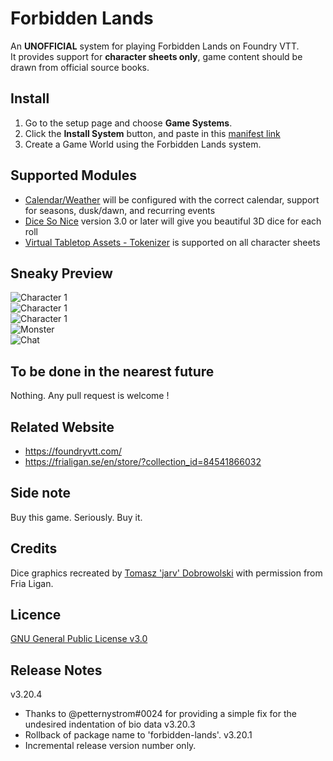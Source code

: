 # Forbidden Lands
An **UNOFFICIAL** system for playing Forbidden Lands on Foundry VTT.  
It provides support for **character sheets only**, game content should be drawn from official source books.

## Install
1. Go to the setup page and choose **Game Systems**.
2. Click the **Install System** button, and paste in this [manifest link](https://raw.githubusercontent.com/romelwell/forbidden-lands-foundry-vtt/master/system.json)
3. Create a Game World using the Forbidden Lands system.

## Supported Modules
- [Calendar/Weather](https://foundryvtt.com/packages/calendar-weather/) will be configured with the correct calendar, support for seasons, dusk/dawn, and recurring events
- [Dice So Nice](https://foundryvtt.com/packages/dice-so-nice/) version 3.0 or later will give you beautiful 3D dice for each roll
- [Virtual Tabletop Assets - Tokenizer](https://foundryvtt.com/packages/vtta-tokenizer/) is supported on all character sheets

## Sneaky Preview
![Character 1](https://github.com/romelwell/forbidden-lands-foundry-vtt/blob/master/asset/character-1.png?raw=true)  
![Character 1](https://github.com/romelwell/forbidden-lands-foundry-vtt/blob/master/asset/character-2.png?raw=true)  
![Character 1](https://github.com/romelwell/forbidden-lands-foundry-vtt/blob/master/asset/character-3.png?raw=true)  
![Monster](https://github.com/romelwell/forbidden-lands-foundry-vtt/blob/master/asset/monster.png?raw=true)  
![Chat](https://github.com/romelwell/forbidden-lands-foundry-vtt/blob/master/asset/chat.png?raw=true)  

## To be done in the nearest future
Nothing. Any pull request is welcome !

## Related Website
- https://foundryvtt.com/
- https://frialigan.se/en/store/?collection_id=84541866032

## Side note
Buy this game. Seriously. Buy it.

## Credits
Dice graphics recreated by [Tomasz 'jarv' Dobrowolski](jarv@monochrome.pl) with permission from Fria Ligan.

## Licence
[GNU General Public License v3.0](https://choosealicense.com/licenses/gpl-3.0/)

## Release Notes
v3.20.4
- Thanks to @petternystrom#0024 for providing a simple fix for the undesired indentation of bio data
v3.20.3
- Rollback of package name to 'forbidden-lands'.
v3.20.1 
- Incremental release version number only.
